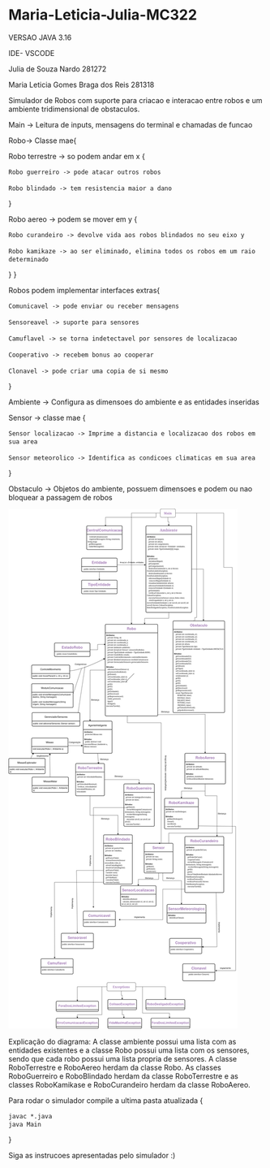 # Maria-Leticia-Julia-MC322

VERSAO JAVA 3.16

IDE- VSCODE

Julia de Souza Nardo 281272

Maria Leticia Gomes Braga dos Reis 281318


Simulador de Robos com suporte para criacao e interacao entre robos e um ambiente tridimensional de obstaculos.


Main -> Leitura de inputs, mensagens do terminal e chamadas de funcao


Robo-> Classe mae{

  Robo terrestre -> so podem andar em x {
  
    Robo guerreiro -> pode atacar outros robos
    
    Robo blindado -> tem resistencia maior a dano
  }
  
  Robo aereo -> podem se mover em y {
  
    Robo curandeiro -> devolve vida aos robos blindados no seu eixo y
    
    Robo kamikaze -> ao ser eliminado, elimina todos os robos em um raio determinado
    
  }
}

  Robos podem implementar interfaces extras{
  
    Comunicavel -> pode enviar ou receber mensagens
    
    Sensoreavel -> suporte para sensores
    
    Camuflavel -> se torna indetectavel por sensores de localizacao

    Cooperativo -> recebem bonus ao cooperar

    Clonavel -> pode criar uma copia de si mesmo
    
  }
  

Ambiente -> Configura as dimensoes do ambiente e as entidades inseridas

Sensor -> classe mae {

    Sensor localizacao -> Imprime a distancia e localizacao dos robos em sua area
  
    Sensor meteorolico -> Identifica as condicoes climaticas em sua area
  
}

Obstaculo -> Objetos do ambiente, possuem dimensoes e podem ou nao bloquear a passagem de robos

![Diagrama](Lab05/Mc322.drawio.png)

Explicação do diagrama: A classe ambiente possui uma lista com as entidades existentes e a classe Robo possui uma lista com os sensores, sendo que cada robo possui uma lista propria de sensores. A classe RoboTerrestre  e RoboAereo herdam da classe Robo. As classes RoboGuerreiro e RoboBlindado herdam da classe RoboTerrestre e as classes RoboKamikase e RoboCurandeiro herdam da classe RoboAereo. 

Para rodar o simulador compile a ultima pasta atualizada {

    javac *.java
    java Main

}

Siga as instrucoes apresentadas pelo simulador :)
